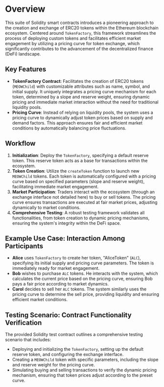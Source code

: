 # Overview

This suite of Solidity smart contracts introduces a pioneering approach to the creation and exchange of ERC20 tokens within the Ethereum blockchain ecosystem. Centered around `TokenFactory`, this framework streamlines the process of deploying custom tokens and facilitates efficient market engagement by utilizing a pricing curve for token exchange, which significantly contributes to the advancement of the decentralized finance (DeFi) landscape.

## Key Features

- **TokenFactory Contract**: Facilitates the creation of ERC20 tokens (`MEOWChild`) with customizable attributes such as name, symbol, and initial supply. It uniquely integrates a pricing curve mechanism for each token, determined by a slope and reserve weight, ensuring dynamic pricing and immediate market interaction without the need for traditional liquidity pools.
- **Pricing Curve**: Instead of relying on liquidity pools, the system uses a pricing curve to dynamically adjust token prices based on supply and demand factors. This approach ensures fair and efficient market conditions by automatically balancing price fluctuations.

## Workflow

1. **Initialization**: Deploy the `TokenFactory`, specifying a default reserve token. This reserve token acts as a base for transactions within the ecosystem.
2. **Token Creation**: Utilize the `createToken` function to launch new `MEOWChild` tokens. Each token is automatically configured with a pricing curve based on specified parameters (slope and reserve weight), facilitating immediate market engagement.
3. **Market Participation**: Traders interact with the ecosystem (through an exchange interface not detailed here) to buy or sell tokens. The pricing curve ensures transactions are executed at fair market prices, adjusting dynamically to market conditions.
4. **Comprehensive Testing**: A robust testing framework validates all functionalities, from token creation to dynamic pricing mechanisms, ensuring the system's integrity within the DeFi space.

## Example Use Case: Interaction Among Participants

- **Alice** uses `TokenFactory` to create her token, "AliceToken" (`ALC`), specifying its initial supply and pricing curve parameters. The token is immediately ready for market engagement.
- **Bob** wishes to purchase `ALC` tokens. He interacts with the system, which calculates the current price based on the pricing curve, ensuring Bob pays a fair price according to market dynamics.
- **Carol** decides to sell her `ALC` tokens. The system similarly uses the pricing curve to determine the sell price, providing liquidity and ensuring efficient market conditions.

## Testing Scenario: Contract Functionality Verification

The provided Solidity test contract outlines a comprehensive testing scenario that includes:

- Deploying and initializing the `TokenFactory`, setting up the default reserve token, and configuring the exchange interface.
- Creating a `MEOWChild` token with specific parameters, including the slope and reserve weight for the pricing curve.
- Simulating buying and selling transactions to verify the dynamic pricing mechanism, ensuring that token prices adjust according to the preset curve.
